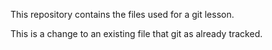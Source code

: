 This repository contains the files used for a git lesson.

This is a change to an existing file that git as already tracked.
